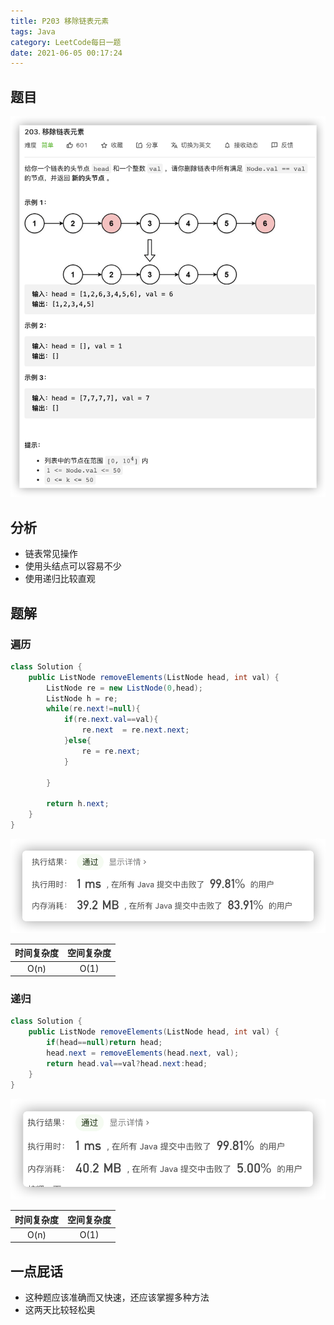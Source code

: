 ```yaml
---
title: P203 移除链表元素
tags: Java
category: LeetCode每日一题
date: 2021-06-05 00:17:24
---
```


<!-- more -->

## 题目

![image-20210605002303327](https://raw.githubusercontent.com/C1EYE/figureBed/main/img/20210605004605.png)

## 分析

- 链表常见操作
- 使用头结点可以容易不少
- 使用递归比较直观

## 题解

### 遍历

```java
class Solution {
    public ListNode removeElements(ListNode head, int val) {
        ListNode re = new ListNode(0,head);
        ListNode h = re;
        while(re.next!=null){
            if(re.next.val==val){
                re.next  = re.next.next;
            }else{
                re = re.next;
            }
            
        }
        
        return h.next;
    }
}
```

![image-20210605002845770](https://raw.githubusercontent.com/C1EYE/figureBed/main/img/20210605004616.png)

| 时间复杂度 | 空间复杂度 |
| :--------: | :--------: |
|    O(n)    |    O(1)    |

### 递归

```java
class Solution {
    public ListNode removeElements(ListNode head, int val) {
        if(head==null)return head;
        head.next = removeElements(head.next, val);
        return head.val==val?head.next:head;
    }
}
```



![image-20210605003027663](https://raw.githubusercontent.com/C1EYE/figureBed/main/img/20210605004632.png)

| 时间复杂度 | 空间复杂度 |
| :--------: | :--------: |
|    O(n)    |    O(1)    |



## 一点屁话

- 这种题应该准确而又快速，还应该掌握多种方法
- 这两天比较轻松奥
